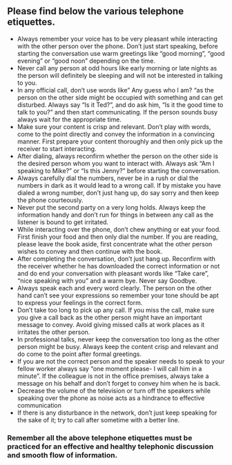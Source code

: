 ## Please find below the various telephone etiquettes.

* Always remember your voice has to be very pleasant while interacting with the other person over the phone. Don’t just start speaking, before starting the conversation use warm greetings like “good morning”, “good evening” or “good noon” depending on the time.
* Never call any person at odd hours like early morning or late nights as the person will definitely be sleeping and will not be interested in talking to you.
* In any official call, don’t use words like” Any guess who I am? “as the person on the other side might be occupied with something and can get disturbed. Always say “Is it Ted?”, and do ask him, “Is it the good time to talk to you?” and then start communicating. If the person sounds busy always wait for the appropriate time.
* Make sure your content is crisp and relevant. Don’t play with words, come to the point directly and convey the information in a convincing manner. First prepare your content thoroughly and then only pick up the receiver to start interacting.
* After dialing, always reconfirm whether the person on the other side is the desired person whom you want to interact with. Always ask “Am I speaking to Mike?” or “Is this Jenny?” before starting the conversation.
* Always carefully dial the numbers, never be in a rush or dial the numbers in dark as it would lead to a wrong call. If by mistake you have dialed a wrong number, don’t just hang up, do say sorry and then keep the phone courteously.
* Never put the second party on a very long holds. Always keep the information handy and don’t run for things in between any call as the listener is bound to get irritated.
* While interacting over the phone, don’t chew anything or eat your food. First finish your food and then only dial the number. If you are reading, please leave the book aside, first concentrate what the other person wishes to convey and then continue with the book.
* After completing the conversation, don’t just hang up. Reconfirm with the receiver whether he has downloaded the correct information or not and do end your conversation with pleasant words like “Take care”, “nice speaking with you” and a warm bye. Never say Goodbye.
* Always speak each and every word clearly. The person on the other hand can’t see your expressions so remember your tone should be apt to express your feelings in the correct form.
* Don’t take too long to pick up any call. If you miss the call, make sure you give a call back as the other person might have an important message to convey. Avoid giving missed calls at work places as it irritates the other person.
* In professional talks, never keep the conversation too long as the other person might be busy. Always keep the content crisp and relevant and do come to the point after formal greetings.
* If you are not the correct person and the speaker needs to speak to your fellow worker always say “one moment please- I will call him in a minute”. If the colleague is not in the office premises, always take a message on his behalf and don’t forget to convey him when he is back.
* Decrease the volume of the television or turn off the speakers while speaking over the phone as noise acts as a hindrance to effective communication
* If there is any disturbance in the network, don’t just keep speaking for the sake of it; try to call after sometime with a better line.


### Remember all the above telephone etiquettes must be practiced for an effective and healthy telephonic discussion and smooth flow of information.


 
